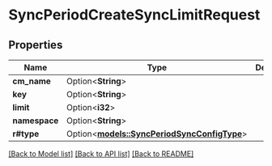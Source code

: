 # SyncPeriodCreateSyncLimitRequest

## Properties

Name | Type | Description | Notes
------------ | ------------- | ------------- | -------------
**cm_name** | Option<**String**> |  | [optional]
**key** | Option<**String**> |  | [optional]
**limit** | Option<**i32**> |  | [optional]
**namespace** | Option<**String**> |  | [optional]
**r#type** | Option<[**models::SyncPeriodSyncConfigType**](sync.SyncConfigType.md)> |  | [optional]

[[Back to Model list]](../README.md#documentation-for-models) [[Back to API list]](../README.md#documentation-for-api-endpoints) [[Back to README]](../README.md)


